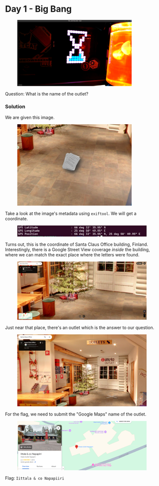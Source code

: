 # Day 1 - Big Bang

<figure><img src="../../../.gitbook/assets/image.png" alt="" width="375"><figcaption></figcaption></figure>

Question: What is the name of the outlet?

### Solution

We are given this image.

<figure><img src="../../../.gitbook/assets/image (46).png" alt="" width="375"><figcaption></figcaption></figure>

Take a look at the image's metadata using `exiftool`.  We will get a coordinate.

<figure><img src="../../../.gitbook/assets/image (48).png" alt=""><figcaption></figcaption></figure>

Turns out, this is the coordinate of Santa Claus Office building, Finland. Interestingly, there is a Google Street View coverage _inside_ the building, where we can match the exact place where the letters were found.

<figure><img src="../../../.gitbook/assets/image (49).png" alt=""><figcaption></figcaption></figure>

Just near that place, there's an outlet which is the answer to our question.

<figure><img src="../../../.gitbook/assets/image (50).png" alt=""><figcaption></figcaption></figure>

For the flag, we need to submit the "Google Maps" name of the outlet.

<figure><img src="../../../.gitbook/assets/image (51).png" alt=""><figcaption></figcaption></figure>

Flag: `Iittala & co Napapiiri`
